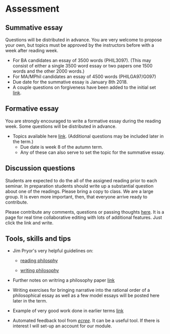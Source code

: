 # Assessment

## Summative essay

Questions will be distributed in advance. You are very welcome to propose your own, but topics must be approved by the instructors before with a week after reading week.

* For BA candidates an essay of 3500 words (PHIL3097). (This may consist of either a single 3500 word essay or two papers one 1500 words and the other 2000 words.)
* For MA/MPhil candidates an essay of 4500 words (PHILGA97/G097)
* Due date for the summative essay is January 8th 2018.
* A couple questions on forgiveness have been added to the initial set [link](https://www.dropbox.com/s/n0u52rtzbshj1h1/essay-topics-summative.pdf?dl=0).


## Formative essay

You are strongly encouraged to write a formative essay during the reading week. Some questions will be distributed in advance.

* Topics available here [link](https://www.dropbox.com/s/ca1m5bf5n06fom1/essay-topics-formative.pdf?dl=0). (Additional questions may be included later in the term.)
  - Due date is week 8 of the autumn term.
  - Any of these can also serve to set the topic for the summative essay.


## Discussion questions

Students are expected to do the all of the assigned reading prior to each seminar. In preparation students should write up a substantial question about one of the readings. Please bring a copy to class. We are a large group. It is even more important, then, that everyone arrive ready to contribute.

Please contribute any comments, questions or passing thoughts [here](https://public.etherpad-mozilla.org/p/moralpsychology). It is a page for real time collaborative editing with lots of additional features. Just click the link and write.


## Tools, skills and tips

- Jim Pryor's very helpful guidelines on:
    + [reading philosphy](http://www.jimpryor.net/teaching/guidelines/reading.html)

    + [writing philosophy](http://www.jimpryor.net/teaching/guidelines/writing.html)

- Further notes on writring a philosophy paper [link](https://www.dropbox.com/s/ow6b0l5vy28b19t/notes-writing.pdf?dl=0)

- Writing exercises for bringing narrative into the rational order of a philosophical essay as well as a few model essays will be posted here later in the term.
<!-- link to 2017 exercises-->

- Example of very good work done in earlier terms [link](https://www.dropbox.com/s/c1c5ykhzsxdpyys/sample-essay-1-3097.pdf?dl=0)
<!-- link to folder with 'Disolving the paradox of grief' and eventually others -->
- Automated feedback tool from [*ecree*](https://www.ecree.com/signup). It can be a useful tool. If there is interest I will set-up an account for our module.








